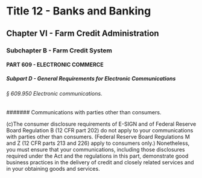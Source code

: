 
# Title 12 - Banks and Banking
## Chapter VI - Farm Credit Administration
### Subchapter B - Farm Credit System
#### PART 609 - ELECTRONIC COMMERCE
##### Subpart D - General Requirements for Electronic Communications
###### § 609.950 Electronic communications.
####### Communications with parties other than consumers.

(c)The consumer disclosure requirements of E-SIGN and of Federal Reserve Board Regulation B (12 CFR part 202) do not apply to your communications with parties other than consumers. (Federal Reserve Board Regulations M and Z (12 CFR parts 213 and 226) apply to consumers only.) Nonetheless, you must ensure that your communications, including those disclosures required under the Act and the regulations in this part, demonstrate good business practices in the delivery of credit and closely related services and in your obtaining goods and services.
